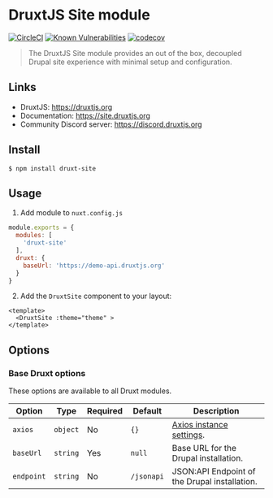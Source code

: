 # DruxtJS Site module

[![CircleCI](https://circleci.com/gh/druxt/druxt-site.svg?style=svg)](https://circleci.com/gh/druxt/druxt-site)
[![Known Vulnerabilities](https://snyk.io/test/github/druxt/druxt-site/badge.svg?targetFile=package.json)](https://snyk.io/test/github/druxt/druxt-site?targetFile=package.json)
[![codecov](https://codecov.io/gh/druxt/druxt-site/branch/develop/graph/badge.svg)](https://codecov.io/gh/druxt/druxt-site)


> The DruxtJS Site module provides an out of the box, decoupled Drupal site experience with minimal setup and configuration.

## Links

- DruxtJS: https://druxtjs.org
- Documentation: https://site.druxtjs.org
- Community Discord server: https://discord.druxtjs.org

## Install

`$ npm install druxt-site`

## Usage

1. Add module to `nuxt.config.js`

```js
module.exports = {
  modules: [
    'druxt-site'
  ],
  druxt: {
    baseUrl: 'https://demo-api.druxtjs.org'
  }
}
```

2. Add the `DruxtSite` component to your layout:

```vue
<template>
  <DruxtSite :theme="theme" >
</template>
```

## Options

### Base Druxt options

These options are available to all Druxt modules.

| Option | Type | Required | Default | Description |
| --- | --- | --- | --- | --- |
| `axios` | `object` | No | `{}` | [Axios instance settings](https://github.com/axios/axios#axioscreateconfig). |
| `baseUrl` | `string` | Yes | `null` | Base URL for the Drupal installation. |
| `endpoint` | `string` | No | `/jsonapi` | JSON:API Endpoint of the Drupal installation. |
